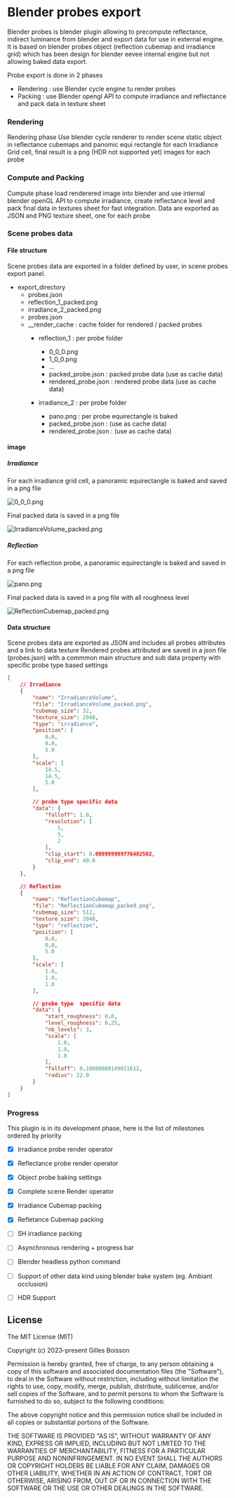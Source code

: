 # Blender probes export

Blender probes is blender plugin allowing to precompute reflectance, indirect luminance from blender and export data for use in external engine. It is based on blender probes object (reflection cubemap and irradiance grid) which has been design for blender eevee internal engine but not allowing baked data export.

Probe export is done in 2 phases
- Rendering : use Blender cycle engine tu render probes
- Packing  : use Blender opengl API to compute irradiance and reflectance and pack data in texture sheet

### Rendering

Rendering phase Use blender cycle renderer to render scene static object in reflectance cubemaps and panomic equi rectangle for each Irradiance Grid cell, final result is a png (HDR not supported yet) images for each probe

### Compute and Packing

Cumpute phase  load renderered image into blender and use internal blender openGL API to compute irradiance, create reflectance level and pack final data in textures sheet for fast integration. Data are exported as JSON and PNG texture sheet, one for each probe


### Scene probes data

#### File structure

Scene probes data are exported in a folder defined by user, in scene probes export panel.

- export_directory
    - probes.json
    - reflection_1_packed.png
    - irradiance_2_packed.png
    - probes.json
    - __render_cache                    : cache folder for rendered / packed probes
        - reflection_1                  : per probe folder
            - 0_0_0.png                 
            - 1_0_0.png                 
            - ...
            - packed_probe.json         : packed probe data (use as cache data)
            - rendered_probe.json       : rendered probe data (use as cache data)

        - irradiance_2                  : per probe folder
            - pano.png                  : per probe equirectangle is baked
            - packed_probe.json         : (use as cache data)
            - rendered_probe.json       : (use as cache data)


#### image
##### Irradiance

For each irradiance grid cell, a panoramic equirectangle is baked and saved in a png file

![0_0_0.png](./doc/images/0_0_0.png)

Final packed data is saved in a png file

![IrradianceVolume_packed.png](./doc/images/IrradianceVolume_packed.png)

##### Reflection

For each reflection probe, a panoramic equirectangle is baked and saved in a png file

![pano.png](./doc/images/pano.png)

Final packed data is saved in a png file with all roughness level

![ReflectionCubemap_packed.png](./doc/images/ReflectionCubemap_packed.png)

#### Data structure

Scene probes data are exported as JSON and includes all probes attributes and a link to data texture
Rendered probes attributed are saved in a json file (probes.json) with a commmon main structure and sub data property with specific probe type based settings

```json
[
    // Irradiance
    {
        "name": "IrradianceVolume",
        "file": "IrradianceVolume_packed.png",
        "cubemap_size": 32,
        "texture_size": 2048,
        "type": "irradiance",
        "position": [
            0.0,
            0.0,
            5.0
        ],
        "scale": [
            14.5,
            14.5,
            5.0
        ],

        // probe type specific data
        "data": {
            "falloff": 1.0,
            "resolution": [
                5,
                5,
                2
            ],
            "clip_start": 0.009999999776482582,
            "clip_end": 40.0
        }
    },

    // Reflection
    {
        "name": "ReflectionCubemap",
        "file": "ReflectionCubemap_packed.png",
        "cubemap_size": 512,
        "texture_size": 2048,
        "type": "reflection",
        "position": [
            0.0,
            0.0,
            5.0
        ],
        "scale": [
            1.0,
            1.0,
            1.0
        ],

        // probe type  specific data
        "data": {
            "start_roughness": 0.0,
            "level_roughness": 0.25,
            "nb_levels": 3,
            "scale": [
                1.0,
                1.0,
                1.0
            ],
            "falloff": 0.10000000149011612,
            "radius": 22.0
        }
    }
]
```



### Progress

This plugin is in its development phase, here is the list of milestones ordered by priority 

- [X] Irradiance probe render operator
- [X] Reflectance probe render operator
- [X] Object probe baking settings 
- [X] Complete scene Render operator
- [X] Irradiance Cubemap packing
- [X] Refletance Cubemap packing
- [ ] SH irradiance packing
- [ ] Asynchronous rendering + progress bar
- [ ] Blender headless python command
- [ ] Support of other data kind using blender bake system (eg. Ambiant occlusion)
- [ ] HDR Support






## License

The MIT License (MIT)

Copyright (c) 2023-present Gilles Boisson

Permission is hereby granted, free of charge, to any person obtaining a copy
of this software and associated documentation files (the "Software"), to deal
in the Software without restriction, including without limitation the rights
to use, copy, modify, merge, publish, distribute, sublicense, and/or sell
copies of the Software, and to permit persons to whom the Software is
furnished to do so, subject to the following conditions:

The above copyright notice and this permission notice shall be included in all
copies or substantial portions of the Software.

THE SOFTWARE IS PROVIDED "AS IS", WITHOUT WARRANTY OF ANY KIND, EXPRESS OR
IMPLIED, INCLUDING BUT NOT LIMITED TO THE WARRANTIES OF MERCHANTABILITY,
FITNESS FOR A PARTICULAR PURPOSE AND NONINFRINGEMENT. IN NO EVENT SHALL THE
AUTHORS OR COPYRIGHT HOLDERS BE LIABLE FOR ANY CLAIM, DAMAGES OR OTHER
LIABILITY, WHETHER IN AN ACTION OF CONTRACT, TORT OR OTHERWISE, ARISING FROM,
OUT OF OR IN CONNECTION WITH THE SOFTWARE OR THE USE OR OTHER DEALINGS IN THE
SOFTWARE.
